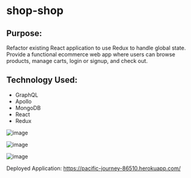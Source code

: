 # shop-shop

## Purpose:
Refactor existing React application to use Redux to handle global state. Provide a functional ecommerce web app where users can browse products, manage carts, login or signup, and check out.

## Technology Used:
* GraphQL
* Apollo
* MongoDB
* React
* Redux


![image](https://user-images.githubusercontent.com/26899394/126959770-9729bb4a-14ee-42b7-be61-3103a094371c.png)

![image](https://user-images.githubusercontent.com/26899394/126959865-ebc9f2b4-9c28-431b-bafd-04cb27764bd8.png)

![image](https://user-images.githubusercontent.com/26899394/126960157-a78d672b-69a6-48a7-8ecf-71edc8a5b1dc.png)




Deployed Application: https://pacific-journey-86510.herokuapp.com/
